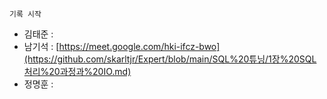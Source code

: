```
기록 시작
```

- 김태준 : 
- 남기석 : [https://meet.google.com/hki-ifcz-bwo](https://github.com/skarltjr/Expert/blob/main/SQL%20튜닝/1장%20SQL처리%20과정과%20IO.md)
- 정명훈 : 
